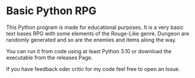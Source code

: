 # Basic Python RPG

This Python program is made for educational purposes.
It is a very basic text bases RPG with some elements of the Rouge-Like genre.
Dungeon are randomly generated and so are the enemies and items along the way.

You can run it from code using at least Python 3.10 or download the executable from the releases Page.

If you have feedback oder critic for my code feel free to open an Issue.